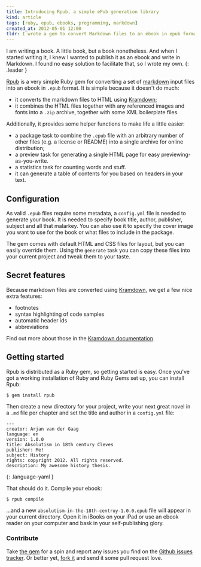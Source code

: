 ```yaml
---
title: Introducing Rpub, a simple ePub generation library
kind: article
tags: [ruby, epub, ebooks, programming, markdown]
created_at: 2012-05-01 12:00
tldr: I wrote a gem to convert Markdown files to an ebook in epub format.
---
```

I am writing a book. A little book, but a book nonetheless. And when I started writing it, I knew I wanted to publish it as an ebook and write in Markdown. I found no easy solution to facilitate that, so I wrote my own.
{: .leader }

[Rpub][] is a very simple Ruby gem for converting a set of [markdown][] input files into an ebook in `.epub` format. It is simple because it doesn't do much:

* it converts the markdown files to HTML using [Kramdown][];
* it combines the HTML files together with any referenced images and fonts into a `.zip` archive, together with some XML boilerplate files.

Additionally, it provides some helper functions to make life a little easier:

* a package task to combine the `.epub` file with an arbitrary number of other files (e.g. a license or README) into a single archive for online distribution;
* a preview task for generating a single HTML page for easy previewing-as-you-write.
* a statistics task for counting words and stuff.
* it can generate a table of contents for you based on headers in your text.

## Configuration

As valid `.epub` files require some metadata, a `config.yml` file is needed to generate your book. It is needed to specify book title, author, publisher, subject and all that malarkey. You can also use it to specify the cover image you want to use for the book or what files to include in the package.

The gem comes with default HTML and CSS files for layout, but you can easily override them. Using the `generate` task you can copy these files into your current project and tweak them to your taste.

## Secret features

Because markdown files are converted using [Kramdown][], we get a few nice extra features:

* footnotes
* syntax highlighting of code samples
* automatic header ids
* abbreviations

Find out more about those in the [Kramdown documentation][quickref].

## Getting started

Rpub is distributed as a Ruby gem, so getting started is easy. Once you've got a working installation of Ruby and Ruby Gems set up, you can install Rpub:

    $ gem install rpub

Then create a new directory for your project, write your next great novel in a `.md` file per chapter and set the title and author in a `config.yml` file:

    ---
    creator: Arjan van der Gaag
    language: en
    version: 1.0.0
    title: Absolutism in 18th century Cleves
    publisher: Me!
    subject: History
    rights: copyright 2012. All rights reserved.
    description: My awesome history thesis.
{: .language-yaml }

That should do it. Compile your ebook:

    $ rpub compile

…and a new `absolutism-in-the-18th-centruy-1.0.0.epub` file will appear in your current directory. Open it in iBooks on your iPad or use an ebook reader on your computer and bask in your self-publishing glory.

### Contribute

Take [the gem][gem] for a spin and report any issues you find on the [Github issues tracker][issues]. Or better yet, [fork it][Rpub] and send it some pull request love.

[gem]:      https://rubygems.org/gems/rpub
[Rpub]:     http://avdgaag.github.com/rpub
[markdown]: http://daringfireball.net/projects/markdown
[kramdown]: http://kramdown.rubyforge.org
[quickref]: http://kramdown.rubyforge.org/quickref.html
[issues]:   https://github.com/avdgaag/rpub/issues

